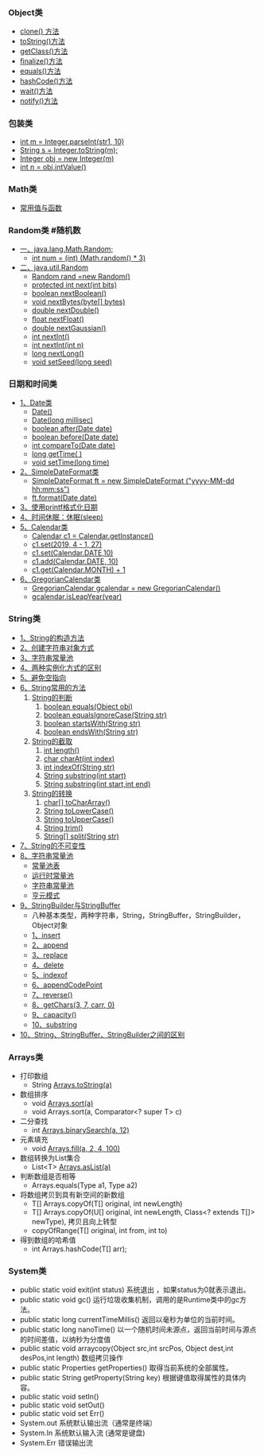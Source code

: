 ### Object类

- [clone() 方法](obsidian://booknote?type=annotation&book=%E7%8B%82%E7%A5%9E%E8%AF%B4%E5%85%A8%E9%83%A8%E7%AC%94%E8%AE%B0%E5%86%85%E5%AE%B9/8%E3%80%81JavaSE%EF%BC%9A%E5%B8%B8%E7%94%A8%E7%B1%BB.pdf&id=d17bb9e4-0ed4-fa9c-d138-a9cf2f2caffa&page=2&rect=75.522,481.196,187.813,502.450)
- [toString()方法](obsidian://booknote?type=annotation&book=%E7%8B%82%E7%A5%9E%E8%AF%B4%E5%85%A8%E9%83%A8%E7%AC%94%E8%AE%B0%E5%86%85%E5%AE%B9/8%E3%80%81JavaSE%EF%BC%9A%E5%B8%B8%E7%94%A8%E7%B1%BB.pdf&id=4db75395-164a-3bfa-71e9-f67b29ef5260&page=3&rect=100.037,99.268,204.563,120.522)
- [getClass()方法](obsidian://booknote?type=annotation&book=%E7%8B%82%E7%A5%9E%E8%AF%B4%E5%85%A8%E9%83%A8%E7%AC%94%E8%AE%B0%E5%86%85%E5%AE%B9/8%E3%80%81JavaSE%EF%BC%9A%E5%B8%B8%E7%94%A8%E7%B1%BB.pdf&id=eb38f27f-4281-61d1-68c6-6b32c02c988f&page=4&rect=75.522,636.518,206.293,657.772)
- [ﬁnalize()方法](obsidian://booknote?type=annotation&book=%E7%8B%82%E7%A5%9E%E8%AF%B4%E5%85%A8%E9%83%A8%E7%AC%94%E8%AE%B0%E5%86%85%E5%AE%B9/8%E3%80%81JavaSE%EF%BC%9A%E5%B8%B8%E7%94%A8%E7%B1%BB.pdf&id=c6c680e6-5efa-ade3-8c94-7968597f7717&page=4&rect=75.522,445.179,198.673,466.433)
- [equals()方法](obsidian://booknote?type=annotation&book=%E7%8B%82%E7%A5%9E%E8%AF%B4%E5%85%A8%E9%83%A8%E7%AC%94%E8%AE%B0%E5%86%85%E5%AE%B9/8%E3%80%81JavaSE%EF%BC%9A%E5%B8%B8%E7%94%A8%E7%B1%BB.pdf&id=fd35c283-3d54-2fd3-595a-e2317b2a9125&page=4&rect=75.522,48.995,193.132,70.249)
- [hashCode()方法](obsidian://booknote?type=annotation&book=%E7%8B%82%E7%A5%9E%E8%AF%B4%E5%85%A8%E9%83%A8%E7%AC%94%E8%AE%B0%E5%86%85%E5%AE%B9/8%E3%80%81JavaSE%EF%BC%9A%E5%B8%B8%E7%94%A8%E7%B1%BB.pdf&id=5b8d87d9-f818-83f7-a396-bb12f54dd821&page=5&rect=75.522,246.336,218.235,267.591)
- [ wait()方法](obsidian://booknote?type=annotation&book=%E7%8B%82%E7%A5%9E%E8%AF%B4%E5%85%A8%E9%83%A8%E7%AC%94%E8%AE%B0%E5%86%85%E5%AE%B9/8%E3%80%81JavaSE%EF%BC%9A%E5%B8%B8%E7%94%A8%E7%B1%BB.pdf&id=161400c5-3523-ea62-00e1-0af121dbfc85&page=5&rect=75.522,85.011,164.600,106.266)
- [ notify()方法](obsidian://booknote?type=annotation&book=%E7%8B%82%E7%A5%9E%E8%AF%B4%E5%85%A8%E9%83%A8%E7%AC%94%E8%AE%B0%E5%86%85%E5%AE%B9/8%E3%80%81JavaSE%EF%BC%9A%E5%B8%B8%E7%94%A8%E7%B1%BB.pdf&id=43d00c4a-d9d9-6098-6c70-cdf1bc667cee&page=6&rect=75.522,141.288,176.656,162.542)


### 包装类

- [int m = Integer.parseInt(str1, 10)](obsidian://booknote?type=annotation&book=%E7%8B%82%E7%A5%9E%E8%AF%B4%E5%85%A8%E9%83%A8%E7%AC%94%E8%AE%B0%E5%86%85%E5%AE%B9/8%E3%80%81JavaSE%EF%BC%9A%E5%B8%B8%E7%94%A8%E7%B1%BB.pdf&id=8120a374-0ac0-0a40-cef9-66240c49d5b3&page=8&rect=172.762,669.253,352.562,678.032)
- [String s = Integer.toString(m);](obsidian://booknote?type=annotation&book=%E7%8B%82%E7%A5%9E%E8%AF%B4%E5%85%A8%E9%83%A8%E7%AC%94%E8%AE%B0%E5%86%85%E5%AE%B9/8%E3%80%81JavaSE%EF%BC%9A%E5%B8%B8%E7%94%A8%E7%B1%BB.pdf&id=fb1bcfb1-a18a-cc58-d0b4-f2774f20b8e7&page=8&rect=124.435,387.872,288.386,396.651)
- [Integer obj = new Integer(m)](obsidian://booknote?type=annotation&book=%E7%8B%82%E7%A5%9E%E8%AF%B4%E5%85%A8%E9%83%A8%E7%AC%94%E8%AE%B0%E5%86%85%E5%AE%B9/8%E3%80%81JavaSE%EF%BC%9A%E5%B8%B8%E7%94%A8%E7%B1%BB.pdf&id=f6f1f22a-48e9-913c-8dcc-039f73c9d1b8&page=7&rect=124.435,162.815,272.509,171.820)
- [int n = obj.intValue()](obsidian://booknote?type=annotation&book=%E7%8B%82%E7%A5%9E%E8%AF%B4%E5%85%A8%E9%83%A8%E7%AC%94%E8%AE%B0%E5%86%85%E5%AE%B9/8%E3%80%81JavaSE%EF%BC%9A%E5%B8%B8%E7%94%A8%E7%B1%BB.pdf&id=9d5def51-10d1-cbc3-815c-453fd1ee6c45&page=7&rect=124.435,149.309,240.774,158.314)


### Math类

- [常用值与函数](obsidian://booknote?type=annotation&book=%E7%8B%82%E7%A5%9E%E8%AF%B4%E5%85%A8%E9%83%A8%E7%AC%94%E8%AE%B0%E5%86%85%E5%AE%B9/8%E3%80%81JavaSE%EF%BC%9A%E5%B8%B8%E7%94%A8%E7%B1%BB.pdf&id=a5eb2096-6f0d-1852-59b1-2ddb9189cc69&page=9&rect=85.276,276.931,143.803,289.529)

### Random类 #随机数

- [一、java.lang.Math.Random;](obsidian://booknote?type=annotation&book=%E7%8B%82%E7%A5%9E%E8%AF%B4%E5%85%A8%E9%83%A8%E7%AC%94%E8%AE%B0%E5%86%85%E5%AE%B9/8%E3%80%81JavaSE%EF%BC%9A%E5%B8%B8%E7%94%A8%E7%B1%BB.pdf&id=ebcc0fdc-827e-e4c4-2be8-0931330a5fd9&page=11&rect=75.522,496.417,213.509,509.701)
	- [int num = (int) (Math.random() * 3)](obsidian://booknote?type=annotation&book=%E7%8B%82%E7%A5%9E%E8%AF%B4%E5%85%A8%E9%83%A8%E7%AC%94%E8%AE%B0%E5%86%85%E5%AE%B9/8%E3%80%81JavaSE%EF%BC%9A%E5%B8%B8%E7%94%A8%E7%B1%BB.pdf&id=0807b90c-689c-179a-483c-eeea925fe113&page=11&rect=130.438,393.125,315.513,401.904)
- [二、java.util.Random](obsidian://booknote?type=annotation&book=%E7%8B%82%E7%A5%9E%E8%AF%B4%E5%85%A8%E9%83%A8%E7%AC%94%E8%AE%B0%E5%86%85%E5%AE%B9/8%E3%80%81JavaSE%EF%BC%9A%E5%B8%B8%E7%94%A8%E7%B1%BB.pdf&id=f71e4800-df21-d4d1-d075-608ab1d32e00&page=11&rect=75.522,283.318,177.993,296.602)
	-  [Random rand =new Random()](obsidian://booknote?type=annotation&book=%E7%8B%82%E7%A5%9E%E8%AF%B4%E5%85%A8%E9%83%A8%E7%AC%94%E8%AE%B0%E5%86%85%E5%AE%B9/8%E3%80%81JavaSE%EF%BC%9A%E5%B8%B8%E7%94%A8%E7%B1%BB.pdf&id=33ed87c2-36cf-3d05-a395-a0b981b5b41e&page=12&rect=124.435,786.308,256.648,795.087)
	- [protected int next(int bits)](obsidian://booknote?type=annotation&book=%E7%8B%82%E7%A5%9E%E8%AF%B4%E5%85%A8%E9%83%A8%E7%AC%94%E8%AE%B0%E5%86%85%E5%AE%B9/8%E3%80%81JavaSE%EF%BC%9A%E5%B8%B8%E7%94%A8%E7%B1%BB.pdf&id=88578b6e-bcb5-40be-6e4e-beae22c3be94&page=12&rect=98.032,522.894,215.604,535.759)
	- [boolean nextBoolean()](obsidian://booknote?type=annotation&book=%E7%8B%82%E7%A5%9E%E8%AF%B4%E5%85%A8%E9%83%A8%E7%AC%94%E8%AE%B0%E5%86%85%E5%AE%B9/8%E3%80%81JavaSE%EF%BC%9A%E5%B8%B8%E7%94%A8%E7%B1%BB.pdf&id=353ad767-3f7e-9e10-4d4a-35dae78ebfa9&page=12&rect=98.032,507.887,200.672,520.752)
	- [void nextBytes(byte[] bytes)](obsidian://booknote?type=annotation&book=%E7%8B%82%E7%A5%9E%E8%AF%B4%E5%85%A8%E9%83%A8%E7%AC%94%E8%AE%B0%E5%86%85%E5%AE%B9/8%E3%80%81JavaSE%EF%BC%9A%E5%B8%B8%E7%94%A8%E7%B1%BB.pdf&id=63c056a0-8e01-7cc7-5e74-23edc3168638&page=12&rect=98.032,477.873,223.003,490.738)
	- [double nextDouble()](obsidian://booknote?type=annotation&book=%E7%8B%82%E7%A5%9E%E8%AF%B4%E5%85%A8%E9%83%A8%E7%AC%94%E8%AE%B0%E5%86%85%E5%AE%B9/8%E3%80%81JavaSE%EF%BC%9A%E5%B8%B8%E7%94%A8%E7%B1%BB.pdf&id=090973c8-af83-eb50-79a6-5ec7478f7782&page=12&rect=98.032,462.866,190.787,475.731)
	- [ﬂoat nextFloat()](obsidian://booknote?type=annotation&book=%E7%8B%82%E7%A5%9E%E8%AF%B4%E5%85%A8%E9%83%A8%E7%AC%94%E8%AE%B0%E5%86%85%E5%AE%B9/8%E3%80%81JavaSE%EF%BC%9A%E5%B8%B8%E7%94%A8%E7%B1%BB.pdf&id=2606ea85-632a-32bc-0b9a-0c0f12ba95a4&page=12&rect=98.032,432.853,168.914,445.717)
	- [ double nextGaussian()](obsidian://booknote?type=annotation&book=%E7%8B%82%E7%A5%9E%E8%AF%B4%E5%85%A8%E9%83%A8%E7%AC%94%E8%AE%B0%E5%86%85%E5%AE%B9/8%E3%80%81JavaSE%EF%BC%9A%E5%B8%B8%E7%94%A8%E7%B1%BB.pdf&id=6d813b60-26ec-2f82-426b-5f92c243f2bb&page=12&rect=92.780,402.839,199.576,415.703)
	- [int nextInt()](obsidian://booknote?type=annotation&book=%E7%8B%82%E7%A5%9E%E8%AF%B4%E5%85%A8%E9%83%A8%E7%AC%94%E8%AE%B0%E5%86%85%E5%AE%B9/8%E3%80%81JavaSE%EF%BC%9A%E5%B8%B8%E7%94%A8%E7%B1%BB.pdf&id=32ee1ce6-7859-0296-e122-70654cce3608&page=12&rect=98.032,372.825,150.163,385.689)
	- [int nextInt(int n)](obsidian://booknote?type=annotation&book=%E7%8B%82%E7%A5%9E%E8%AF%B4%E5%85%A8%E9%83%A8%E7%AC%94%E8%AE%B0%E5%86%85%E5%AE%B9/8%E3%80%81JavaSE%EF%BC%9A%E5%B8%B8%E7%94%A8%E7%B1%BB.pdf&id=608777b9-e6a7-0f36-c467-c103bd9b6a07&page=12&rect=98.032,357.818,170.550,370.682)
	- [long nextLong()](obsidian://booknote?type=annotation&book=%E7%8B%82%E7%A5%9E%E8%AF%B4%E5%85%A8%E9%83%A8%E7%AC%94%E8%AE%B0%E5%86%85%E5%AE%B9/8%E3%80%81JavaSE%EF%BC%9A%E5%B8%B8%E7%94%A8%E7%B1%BB.pdf&id=765cc9e6-8e55-8197-5590-3f71603b94ed&page=12&rect=98.032,327.804,168.090,340.668)
	- [void setSeed(long seed)](obsidian://booknote?type=annotation&book=%E7%8B%82%E7%A5%9E%E8%AF%B4%E5%85%A8%E9%83%A8%E7%AC%94%E8%AE%B0%E5%86%85%E5%AE%B9/8%E3%80%81JavaSE%EF%BC%9A%E5%B8%B8%E7%94%A8%E7%B1%BB.pdf&id=80373947-2821-94ae-0dfa-d9c94b7d4dd2&page=12&rect=98.032,312.797,205.098,325.661)



### 日期和时间类

- [1、Date类](obsidian://booknote?type=annotation&book=%E7%8B%82%E7%A5%9E%E8%AF%B4%E5%85%A8%E9%83%A8%E7%AC%94%E8%AE%B0%E5%86%85%E5%AE%B9/8%E3%80%81JavaSE%EF%BC%9A%E5%B8%B8%E7%94%A8%E7%B1%BB.pdf&id=47fe0f97-a411-db0a-60a5-89b56d3ece9b&page=12&rect=75.522,152.544,152.621,173.798)
	- [Date()](obsidian://booknote?type=annotation&book=%E7%8B%82%E7%A5%9E%E8%AF%B4%E5%85%A8%E9%83%A8%E7%AC%94%E8%AE%B0%E5%86%85%E5%AE%B9/8%E3%80%81JavaSE%EF%BC%9A%E5%B8%B8%E7%94%A8%E7%B1%BB.pdf&id=58d97de2-323c-60a9-aa37-dced33b65cc5&page=12&rect=103.285,56.969,135.010,65.748)
	- [Date(long millisec)](obsidian://booknote?type=annotation&book=%E7%8B%82%E7%A5%9E%E8%AF%B4%E5%85%A8%E9%83%A8%E7%AC%94%E8%AE%B0%E5%86%85%E5%AE%B9/8%E3%80%81JavaSE%EF%BC%9A%E5%B8%B8%E7%94%A8%E7%B1%BB.pdf&id=4219e7dd-1f2e-f3ec-e2ec-9bb0512930c2&page=13&rect=103.285,773.551,203.758,782.330)
	- [boolean after(Date date)](obsidian://booknote?type=annotation&book=%E7%8B%82%E7%A5%9E%E8%AF%B4%E5%85%A8%E9%83%A8%E7%AC%94%E8%AE%B0%E5%86%85%E5%AE%B9/8%E3%80%81JavaSE%EF%BC%9A%E5%B8%B8%E7%94%A8%E7%B1%BB.pdf&id=903c3f85-3317-599a-5ece-410b762eb8ba&page=13&rect=117.541,672.748,237.688,686.032)
	- [boolean before(Date date)](obsidian://booknote?type=annotation&book=%E7%8B%82%E7%A5%9E%E8%AF%B4%E5%85%A8%E9%83%A8%E7%AC%94%E8%AE%B0%E5%86%85%E5%AE%B9/8%E3%80%81JavaSE%EF%BC%9A%E5%B8%B8%E7%94%A8%E7%B1%BB.pdf&id=fcdc27bd-c8a5-cd7f-6101-6e56f974b2c4&page=13&rect=117.541,632.980,245.376,646.264)
	- [int compareTo(Date date)](obsidian://booknote?type=annotation&book=%E7%8B%82%E7%A5%9E%E8%AF%B4%E5%85%A8%E9%83%A8%E7%AC%94%E8%AE%B0%E5%86%85%E5%AE%B9/8%E3%80%81JavaSE%EF%BC%9A%E5%B8%B8%E7%94%A8%E7%B1%BB.pdf&id=2961ae06-7f21-23e0-a4bc-0137b13d830f&page=13&rect=117.541,568.450,241.663,581.734)
	- [long getTime( )](obsidian://booknote?type=annotation&book=%E7%8B%82%E7%A5%9E%E8%AF%B4%E5%85%A8%E9%83%A8%E7%AC%94%E8%AE%B0%E5%86%85%E5%AE%B9/8%E3%80%81JavaSE%EF%BC%9A%E5%B8%B8%E7%94%A8%E7%B1%BB.pdf&id=d8cf7e25-1779-ff75-656c-dd76c232b94a&page=13&rect=117.541,449.144,189.549,462.428)
	- [void setTime(long time)](obsidian://booknote?type=annotation&book=%E7%8B%82%E7%A5%9E%E8%AF%B4%E5%85%A8%E9%83%A8%E7%AC%94%E8%AE%B0%E5%86%85%E5%AE%B9/8%E3%80%81JavaSE%EF%BC%9A%E5%B8%B8%E7%94%A8%E7%B1%BB.pdf&id=8dcc5cef-c781-c5c6-5edb-a5099e6c7ec8&page=13&rect=117.541,384.614,232.147,397.898)
- [2、SimpleDateFormat类](obsidian://booknote?type=annotation&book=%E7%8B%82%E7%A5%9E%E8%AF%B4%E5%85%A8%E9%83%A8%E7%AC%94%E8%AE%B0%E5%86%85%E5%AE%B9/8%E3%80%81JavaSE%EF%BC%9A%E5%B8%B8%E7%94%A8%E7%B1%BB.pdf&id=f1d09755-37b1-9a4c-430e-1bce7b9ffe7a&page=14&rect=75.522,559.984,246.400,581.238)
	- [SimpleDateFormat ft = new SimpleDateFormat ("yyyy-MM-dd hh:mm:ss")](obsidian://booknote?type=annotation&book=%E7%8B%82%E7%A5%9E%E8%AF%B4%E5%85%A8%E9%83%A8%E7%AC%94%E8%AE%B0%E5%86%85%E5%AE%B9/8%E3%80%81JavaSE%EF%BC%9A%E5%B8%B8%E7%94%A8%E7%B1%BB.pdf&id=eddcec6c-0530-94f3-8911-17bccab8f8ad&page=14&rect=124.435,445.650,473.497,454.429)
	- [ft.format(Date date)](obsidian://booknote?type=annotation&book=%E7%8B%82%E7%A5%9E%E8%AF%B4%E5%85%A8%E9%83%A8%E7%AC%94%E8%AE%B0%E5%86%85%E5%AE%B9/8%E3%80%81JavaSE%EF%BC%9A%E5%B8%B8%E7%94%A8%E7%B1%BB.pdf&id=6ae217a1-79d3-e386-0e95-29d427c1c167&page=14&rect=305.832,432.301,385.155,441.197)
- [3、使用printf格式化日期](obsidian://booknote?type=annotation&book=%E7%8B%82%E7%A5%9E%E8%AF%B4%E5%85%A8%E9%83%A8%E7%AC%94%E8%AE%B0%E5%86%85%E5%AE%B9/8%E3%80%81JavaSE%EF%BC%9A%E5%B8%B8%E7%94%A8%E7%B1%BB.pdf&id=a752724f-b0d8-6fdf-b8b1-f5d7c7023f11&page=15&rect=104.785,266.273,207.984,279.138)
- [4、时间休眠：休眠(sleep)](obsidian://booknote?type=annotation&book=%E7%8B%82%E7%A5%9E%E8%AF%B4%E5%85%A8%E9%83%A8%E7%AC%94%E8%AE%B0%E5%86%85%E5%AE%B9/8%E3%80%81JavaSE%EF%BC%9A%E5%B8%B8%E7%94%A8%E7%B1%BB.pdf&id=12a13cd3-e392-8aa9-c655-9eafe62a11aa&page=16&rect=85.276,611.435,183.338,624.300)
- [5、Calendar类](obsidian://booknote?type=annotation&book=%E7%8B%82%E7%A5%9E%E8%AF%B4%E5%85%A8%E9%83%A8%E7%AC%94%E8%AE%B0%E5%86%85%E5%AE%B9/8%E3%80%81JavaSE%EF%BC%9A%E5%B8%B8%E7%94%A8%E7%B1%BB.pdf&id=2a14518c-1a1c-3b9d-33b6-b00a36461dd2&page=16&rect=75.522,366.393,185.649,387.647)
	- [Calendar c1 = Calendar.getInstance()](obsidian://booknote?type=annotation&book=%E7%8B%82%E7%A5%9E%E8%AF%B4%E5%85%A8%E9%83%A8%E7%AC%94%E8%AE%B0%E5%86%85%E5%AE%B9/8%E3%80%81JavaSE%EF%BC%9A%E5%B8%B8%E7%94%A8%E7%B1%BB.pdf&id=5c4c6aef-7f08-5285-a4b6-723269a510d1&page=17&rect=103.285,722.526,293.673,731.305)
	- [c1.set(2019, 4 - 1, 27)](obsidian://booknote?type=annotation&book=%E7%8B%82%E7%A5%9E%E8%AF%B4%E5%85%A8%E9%83%A8%E7%AC%94%E8%AE%B0%E5%86%85%E5%AE%B9/8%E3%80%81JavaSE%EF%BC%9A%E5%B8%B8%E7%94%A8%E7%B1%BB.pdf&id=8e37ad47-a92c-cf7c-0bf8-4bdf22fe0742&page=17&rect=103.285,709.020,224.897,717.799)
	- [c1.set(Calendar.DATE,10)](obsidian://booknote?type=annotation&book=%E7%8B%82%E7%A5%9E%E8%AF%B4%E5%85%A8%E9%83%A8%E7%AC%94%E8%AE%B0%E5%86%85%E5%AE%B9/8%E3%80%81JavaSE%EF%BC%9A%E5%B8%B8%E7%94%A8%E7%B1%BB.pdf&id=f5f1ae9a-8a68-020f-c35d-02d0def13894&page=17&rect=103.285,74.225,230.196,83.004)
	- [c1.add(Calendar.DATE, 10)](obsidian://booknote?type=annotation&book=%E7%8B%82%E7%A5%9E%E8%AF%B4%E5%85%A8%E9%83%A8%E7%AC%94%E8%AE%B0%E5%86%85%E5%AE%B9/8%E3%80%81JavaSE%EF%BC%9A%E5%B8%B8%E7%94%A8%E7%B1%BB.pdf&id=c3b26d78-5215-e138-5068-b3a2015ca5c6&page=18&rect=103.285,760.045,235.484,768.824)
	- [c1.get(Calendar.MONTH) + 1](obsidian://booknote?type=annotation&book=%E7%8B%82%E7%A5%9E%E8%AF%B4%E5%85%A8%E9%83%A8%E7%AC%94%E8%AE%B0%E5%86%85%E5%AE%B9/8%E3%80%81JavaSE%EF%BC%9A%E5%B8%B8%E7%94%A8%E7%B1%BB.pdf&id=45123f4e-646f-4af3-c9aa-97d30c868d5b&page=17&rect=172.739,330.844,310.226,339.623)
- [6、GregorianCalendar类](obsidian://booknote?type=annotation&book=%E7%8B%82%E7%A5%9E%E8%AF%B4%E5%85%A8%E9%83%A8%E7%AC%94%E8%AE%B0%E5%86%85%E5%AE%B9/8%E3%80%81JavaSE%EF%BC%9A%E5%B8%B8%E7%94%A8%E7%B1%BB.pdf&id=05976a91-e30c-c2b5-036b-a8c6ffc5512a&page=18&rect=114.540,704.478,200.821,717.343)
	- [GregorianCalendar gcalendar = new GregorianCalendar()](obsidian://booknote?type=annotation&book=%E7%8B%82%E7%A5%9E%E8%AF%B4%E5%85%A8%E9%83%A8%E7%AC%94%E8%AE%B0%E5%86%85%E5%AE%B9/8%E3%80%81JavaSE%EF%BC%9A%E5%B8%B8%E7%94%A8%E7%B1%BB.pdf&id=eb9f900c-f56c-69af-ec46-ca48c7e7a000&page=18&rect=130.438,543.945,410.763,552.724)
	- [gcalendar.isLeapYear(year)](obsidian://booknote?type=annotation&book=%E7%8B%82%E7%A5%9E%E8%AF%B4%E5%85%A8%E9%83%A8%E7%AC%94%E8%AE%B0%E5%86%85%E5%AE%B9/8%E3%80%81JavaSE%EF%BC%9A%E5%B8%B8%E7%94%A8%E7%B1%BB.pdf&id=8d94239e-fc3e-b8dd-cb80-f706d283443d&page=18&rect=146.301,381.870,283.799,390.649)

### String类

- [1、String的构造方法](obsidian://booknote?type=annotation&book=%E7%8B%82%E7%A5%9E%E8%AF%B4%E5%85%A8%E9%83%A8%E7%AC%94%E8%AE%B0%E5%86%85%E5%AE%B9/8%E3%80%81JavaSE%EF%BC%9A%E5%B8%B8%E7%94%A8%E7%B1%BB.pdf&id=0ec2486a-120c-9edb-7f18-fe163fb53e83&page=20&rect=85.276,672.211,160.626,685.076)
- [2、创建字符串对象方式](obsidian://booknote?type=annotation&book=%E7%8B%82%E7%A5%9E%E8%AF%B4%E5%85%A8%E9%83%A8%E7%AC%94%E8%AE%B0%E5%86%85%E5%AE%B9/8%E3%80%81JavaSE%EF%BC%9A%E5%B8%B8%E7%94%A8%E7%B1%BB.pdf&id=dfb93072-b804-7328-8530-284de18aae9c&page=20&rect=75.522,259.842,240.503,281.096)
- [3、字符串常量池](obsidian://booknote?type=annotation&book=%E7%8B%82%E7%A5%9E%E8%AF%B4%E5%85%A8%E9%83%A8%E7%AC%94%E8%AE%B0%E5%86%85%E5%AE%B9/8%E3%80%81JavaSE%EF%BC%9A%E5%B8%B8%E7%94%A8%E7%B1%BB.pdf&id=fe4be532-7b3c-738d-fe35-0c0c371d1558&page=22&rect=85.276,799.172,143.803,811.770)
- [4、两种实例化方式的区别](obsidian://booknote?type=annotation&book=%E7%8B%82%E7%A5%9E%E8%AF%B4%E5%85%A8%E9%83%A8%E7%AC%94%E8%AE%B0%E5%86%85%E5%AE%B9/8%E3%80%81JavaSE%EF%BC%9A%E5%B8%B8%E7%94%A8%E7%B1%BB.pdf&id=a88ef035-a568-2766-ad51-060e7d98c78b&page=22&rect=85.276,638.597,182.822,651.195)
- [5、避免空指向](obsidian://booknote?type=annotation&book=%E7%8B%82%E7%A5%9E%E8%AF%B4%E5%85%A8%E9%83%A8%E7%AC%94%E8%AE%B0%E5%86%85%E5%AE%B9/8%E3%80%81JavaSE%EF%BC%9A%E5%B8%B8%E7%94%A8%E7%B1%BB.pdf&id=c45bdd6e-e334-a709-8bf9-dcf927fd0721&page=22&rect=85.276,547.805,134.049,560.403)
- [6、String常用的方法](obsidian://booknote?type=annotation&book=%E7%8B%82%E7%A5%9E%E8%AF%B4%E5%85%A8%E9%83%A8%E7%AC%94%E8%AE%B0%E5%86%85%E5%AE%B9/8%E3%80%81JavaSE%EF%BC%9A%E5%B8%B8%E7%94%A8%E7%B1%BB.pdf&id=6f1a2d19-e4ad-5616-b644-e95c735a9b9a&page=22&rect=75.522,159.294,224.370,180.548)
	1. [String的判断](obsidian://booknote?type=annotation&book=%E7%8B%82%E7%A5%9E%E8%AF%B4%E5%85%A8%E9%83%A8%E7%AC%94%E8%AE%B0%E5%86%85%E5%AE%B9/8%E3%80%81JavaSE%EF%BC%9A%E5%B8%B8%E7%94%A8%E7%B1%BB.pdf&id=5ad743a1-dd44-e439-3888-3e741496fc24&page=23&rect=96.195,445.146,174.718,463.069)
		1. [boolean equals(Object obj)](obsidian://booknote?type=annotation&book=%E7%8B%82%E7%A5%9E%E8%AF%B4%E5%85%A8%E9%83%A8%E7%AC%94%E8%AE%B0%E5%86%85%E5%AE%B9/8%E3%80%81JavaSE%EF%BC%9A%E5%B8%B8%E7%94%A8%E7%B1%BB.pdf&id=d3276cad-7c06-9af0-f922-9e6ff4402c9e&page=23&rect=103.285,396.174,240.795,405.214)
		2. [boolean equalsIgnoreCase(String str)](obsidian://booknote?type=annotation&book=%E7%8B%82%E7%A5%9E%E8%AF%B4%E5%85%A8%E9%83%A8%E7%AC%94%E8%AE%B0%E5%86%85%E5%AE%B9/8%E3%80%81JavaSE%EF%BC%9A%E5%B8%B8%E7%94%A8%E7%B1%BB.pdf&id=70f6e983-f0c6-4632-3828-1920b1bf84ec&page=23&rect=103.285,382.668,293.683,391.708)
		3. [boolean startsWith(String str)](obsidian://booknote?type=annotation&book=%E7%8B%82%E7%A5%9E%E8%AF%B4%E5%85%A8%E9%83%A8%E7%AC%94%E8%AE%B0%E5%86%85%E5%AE%B9/8%E3%80%81JavaSE%EF%BC%9A%E5%B8%B8%E7%94%A8%E7%B1%BB.pdf&id=97c33376-7007-138c-dce9-cad7a65581d8&page=23&rect=103.285,369.162,261.946,378.201)
		4. [boolean endsWith(String str)](obsidian://booknote?type=annotation&book=%E7%8B%82%E7%A5%9E%E8%AF%B4%E5%85%A8%E9%83%A8%E7%AC%94%E8%AE%B0%E5%86%85%E5%AE%B9/8%E3%80%81JavaSE%EF%BC%9A%E5%B8%B8%E7%94%A8%E7%B1%BB.pdf&id=fcd05c21-7524-3466-4f43-c7847fb51001&page=23&rect=103.285,355.655,251.370,364.695)
	2. [String的截取](obsidian://booknote?type=annotation&book=%E7%8B%82%E7%A5%9E%E8%AF%B4%E5%85%A8%E9%83%A8%E7%AC%94%E8%AE%B0%E5%86%85%E5%AE%B9/8%E3%80%81JavaSE%EF%BC%9A%E5%B8%B8%E7%94%A8%E7%B1%BB.pdf&id=7fcce6ea-8e42-8b5f-8bee-aed8a328f5e3&page=24&rect=96.195,770.043,174.718,787.967)
		1. [int length()](obsidian://booknote?type=annotation&book=%E7%8B%82%E7%A5%9E%E8%AF%B4%E5%85%A8%E9%83%A8%E7%AC%94%E8%AE%B0%E5%86%85%E5%AE%B9/8%E3%80%81JavaSE%EF%BC%9A%E5%B8%B8%E7%94%A8%E7%B1%BB.pdf&id=b3b3e8ba-c1e9-f512-4900-29f80b143569&page=24&rect=113.860,721.072,177.322,730.111)
		2. [char charAt(int index)](obsidian://booknote?type=annotation&book=%E7%8B%82%E7%A5%9E%E8%AF%B4%E5%85%A8%E9%83%A8%E7%AC%94%E8%AE%B0%E5%86%85%E5%AE%B9/8%E3%80%81JavaSE%EF%BC%9A%E5%B8%B8%E7%94%A8%E7%B1%BB.pdf&id=7c3c5e94-5cb8-01b1-f31e-243aeb7e8ec4&page=24&rect=113.860,707.517,230.196,716.605)
		3. [int indexOf(String str)](obsidian://booknote?type=annotation&book=%E7%8B%82%E7%A5%9E%E8%AF%B4%E5%85%A8%E9%83%A8%E7%AC%94%E8%AE%B0%E5%86%85%E5%AE%B9/8%E3%80%81JavaSE%EF%BC%9A%E5%B8%B8%E7%94%A8%E7%B1%BB.pdf&id=89dbc6b9-2aa0-abf1-86a3-3222d410902f&page=24&rect=113.860,694.059,235.496,703.099)
		4. [String substring(int start)](obsidian://booknote?type=annotation&book=%E7%8B%82%E7%A5%9E%E8%AF%B4%E5%85%A8%E9%83%A8%E7%AC%94%E8%AE%B0%E5%86%85%E5%AE%B9/8%E3%80%81JavaSE%EF%BC%9A%E5%B8%B8%E7%94%A8%E7%B1%BB.pdf&id=93680f24-5200-54c1-847b-332fcef983ee&page=24&rect=113.860,680.553,256.646,689.593)
		5. [String substring(int start,int end)](obsidian://booknote?type=annotation&book=%E7%8B%82%E7%A5%9E%E8%AF%B4%E5%85%A8%E9%83%A8%E7%AC%94%E8%AE%B0%E5%86%85%E5%AE%B9/8%E3%80%81JavaSE%EF%BC%9A%E5%B8%B8%E7%94%A8%E7%B1%BB.pdf&id=3674936c-f962-d606-736e-c7a51ae53584&page=24&rect=113.860,667.047,298.947,676.086)
	3. [String的转换](obsidian://booknote?type=annotation&book=%E7%8B%82%E7%A5%9E%E8%AF%B4%E5%85%A8%E9%83%A8%E7%AC%94%E8%AE%B0%E5%86%85%E5%AE%B9/8%E3%80%81JavaSE%EF%BC%9A%E5%B8%B8%E7%94%A8%E7%B1%BB.pdf&id=abce02bc-09a5-3353-1db9-828cf61702fd&page=24&rect=96.195,177.268,174.718,195.191)
		1. [char[] toCharArray()](obsidian://booknote?type=annotation&book=%E7%8B%82%E7%A5%9E%E8%AF%B4%E5%85%A8%E9%83%A8%E7%AC%94%E8%AE%B0%E5%86%85%E5%AE%B9/8%E3%80%81JavaSE%EF%BC%9A%E5%B8%B8%E7%94%A8%E7%B1%BB.pdf&id=27b1921a-0905-6097-de59-2b609a0c90c1&page=24&rect=119.147,128.406,224.911,137.336)
		2. [String toLowerCase()](obsidian://booknote?type=annotation&book=%E7%8B%82%E7%A5%9E%E8%AF%B4%E5%85%A8%E9%83%A8%E7%AC%94%E8%AE%B0%E5%86%85%E5%AE%B9/8%E3%80%81JavaSE%EF%BC%9A%E5%B8%B8%E7%94%A8%E7%B1%BB.pdf&id=6be4aacc-71c3-1a2b-8e8b-dd45a5e82772&page=24&rect=120.836,114.790,226.611,123.830)
		3. [String toUpperCase()](obsidian://booknote?type=annotation&book=%E7%8B%82%E7%A5%9E%E8%AF%B4%E5%85%A8%E9%83%A8%E7%AC%94%E8%AE%B0%E5%86%85%E5%AE%B9/8%E3%80%81JavaSE%EF%BC%9A%E5%B8%B8%E7%94%A8%E7%B1%BB.pdf&id=4e3f3f7b-f169-67c4-79e5-17751cbdaf37&page=24&rect=120.836,101.284,226.611,110.323)
		4. [String trim()](obsidian://booknote?type=annotation&book=%E7%8B%82%E7%A5%9E%E8%AF%B4%E5%85%A8%E9%83%A8%E7%AC%94%E8%AE%B0%E5%86%85%E5%AE%B9/8%E3%80%81JavaSE%EF%BC%9A%E5%B8%B8%E7%94%A8%E7%B1%BB.pdf&id=d483558a-832e-a03f-1832-fba4a07c24da&page=25&rect=191.075,506.475,259.826,515.514)
		5. [String[] split(String str)](obsidian://booknote?type=annotation&book=%E7%8B%82%E7%A5%9E%E8%AF%B4%E5%85%A8%E9%83%A8%E7%AC%94%E8%AE%B0%E5%86%85%E5%AE%B9/8%E3%80%81JavaSE%EF%BC%9A%E5%B8%B8%E7%94%A8%E7%B1%BB.pdf&id=fd0b11b7-be0f-6efe-fdf1-2cf5a61d63e2&page=25&rect=208.633,492.968,346.125,502.008)
- [7、String的不可变性](obsidian://booknote?type=annotation&book=%E7%8B%82%E7%A5%9E%E8%AF%B4%E5%85%A8%E9%83%A8%E7%AC%94%E8%AE%B0%E5%86%85%E5%AE%B9/8%E3%80%81JavaSE%EF%BC%9A%E5%B8%B8%E7%94%A8%E7%B1%BB.pdf&id=e164188b-7db7-38ad-ab97-18953b1f8b55&page=25&rect=75.522,133.034,224.370,154.288)
- [8、字符串常量池](obsidian://booknote?type=annotation&book=%E7%8B%82%E7%A5%9E%E8%AF%B4%E5%85%A8%E9%83%A8%E7%AC%94%E8%AE%B0%E5%86%85%E5%AE%B9/8%E3%80%81JavaSE%EF%BC%9A%E5%B8%B8%E7%94%A8%E7%B1%BB.pdf&id=06c6cfea-a321-8c48-afc3-61fe519c7409&page=26&rect=75.522,157.043,193.681,178.298)
	- [常量池表](obsidian://booknote?type=annotation&book=%E7%8B%82%E7%A5%9E%E8%AF%B4%E5%85%A8%E9%83%A8%E7%AC%94%E8%AE%B0%E5%86%85%E5%AE%B9/8%E3%80%81JavaSE%EF%BC%9A%E5%B8%B8%E7%94%A8%E7%B1%BB.pdf&id=ed857214-e68c-4ec8-40ea-3c8e66555213&page=26&rect=98.032,110.200,137.050,123.065)
	- [运行时常量池](obsidian://booknote?type=annotation&book=%E7%8B%82%E7%A5%9E%E8%AF%B4%E5%85%A8%E9%83%A8%E7%AC%94%E8%AE%B0%E5%86%85%E5%AE%B9/8%E3%80%81JavaSE%EF%BC%9A%E5%B8%B8%E7%94%A8%E7%B1%BB.pdf&id=da654dd0-71ef-432f-a306-f00ae4e70355&page=26&rect=98.032,49.422,156.559,62.286)
	- [字符串常量池](obsidian://booknote?type=annotation&book=%E7%8B%82%E7%A5%9E%E8%AF%B4%E5%85%A8%E9%83%A8%E7%AC%94%E8%AE%B0%E5%86%85%E5%AE%B9/8%E3%80%81JavaSE%EF%BC%9A%E5%B8%B8%E7%94%A8%E7%B1%BB.pdf&id=bfc2fc62-8d38-85e2-1e05-6896fa26ee40&page=27&rect=98.032,746.496,156.559,759.361)
	- [亨元模式](obsidian://booknote?type=annotation&book=%E7%8B%82%E7%A5%9E%E8%AF%B4%E5%85%A8%E9%83%A8%E7%AC%94%E8%AE%B0%E5%86%85%E5%AE%B9/8%E3%80%81JavaSE%EF%BC%9A%E5%B8%B8%E7%94%A8%E7%B1%BB.pdf&id=b536f24e-3378-8315-e121-4df96ea5dabc&page=27&rect=85.276,670.863,124.294,683.461)
- [9、StringBuilder与StringBuffer](obsidian://booknote?type=annotation&book=%E7%8B%82%E7%A5%9E%E8%AF%B4%E5%85%A8%E9%83%A8%E7%AC%94%E8%AE%B0%E5%86%85%E5%AE%B9/8%E3%80%81JavaSE%EF%BC%9A%E5%B8%B8%E7%94%A8%E7%B1%BB.pdf&id=ccfbd0b3-e3f8-6184-869f-1f55d2f5d62e&page=27&rect=75.522,75.292,194.310,99.867)
	- 八种基本类型，两种字符串，String，StringBuffer，StringBuilder，Object对象
	- [1、insert](obsidian://booknote?type=annotation&book=%E7%8B%82%E7%A5%9E%E8%AF%B4%E5%85%A8%E9%83%A8%E7%AC%94%E8%AE%B0%E5%86%85%E5%AE%B9/8%E3%80%81JavaSE%EF%BC%9A%E5%B8%B8%E7%94%A8%E7%B1%BB.pdf&id=2258356b-01e8-2aae-4b07-d09f2109fb56&page=33&rect=75.522,496.918,134.868,514.841)
	- [2、append](obsidian://booknote?type=annotation&book=%E7%8B%82%E7%A5%9E%E8%AF%B4%E5%85%A8%E9%83%A8%E7%AC%94%E8%AE%B0%E5%86%85%E5%AE%B9/8%E3%80%81JavaSE%EF%BC%9A%E5%B8%B8%E7%94%A8%E7%B1%BB.pdf&id=24271d02-25b6-928a-a799-9b4d627a524f&page=34&rect=75.522,555.446,145.545,573.369)
	- [3、replace](obsidian://booknote?type=annotation&book=%E7%8B%82%E7%A5%9E%E8%AF%B4%E5%85%A8%E9%83%A8%E7%AC%94%E8%AE%B0%E5%86%85%E5%AE%B9/8%E3%80%81JavaSE%EF%BC%9A%E5%B8%B8%E7%94%A8%E7%B1%BB.pdf&id=93388203-6692-4e75-7750-9cc4e4d5e147&page=35&rect=75.522,514.927,144.510,532.850)
	- [4、delete](obsidian://booknote?type=annotation&book=%E7%8B%82%E7%A5%9E%E8%AF%B4%E5%85%A8%E9%83%A8%E7%AC%94%E8%AE%B0%E5%86%85%E5%AE%B9/8%E3%80%81JavaSE%EF%BC%9A%E5%B8%B8%E7%94%A8%E7%B1%BB.pdf&id=11a4d03a-390c-3cd3-10ea-808c5227e566&page=35&rect=75.522,122.495,137.570,140.418)
	- [5、indexof](obsidian://booknote?type=annotation&book=%E7%8B%82%E7%A5%9E%E8%AF%B4%E5%85%A8%E9%83%A8%E7%AC%94%E8%AE%B0%E5%86%85%E5%AE%B9/8%E3%80%81JavaSE%EF%BC%9A%E5%B8%B8%E7%94%A8%E7%B1%BB.pdf&id=7cf33610-c347-6af4-e95e-93ce0598de59&page=36&rect=75.522,528.434,132.309,546.357)
	- [6、appendCodePoint](obsidian://booknote?type=annotation&book=%E7%8B%82%E7%A5%9E%E8%AF%B4%E5%85%A8%E9%83%A8%E7%AC%94%E8%AE%B0%E5%86%85%E5%AE%B9/8%E3%80%81JavaSE%EF%BC%9A%E5%B8%B8%E7%94%A8%E7%B1%BB.pdf&id=9710d728-5d6d-5b1d-f1cc-61b3af1b2a18&page=35&rect=178.038,653.495,257.379,662.274)
	- [7、reverse()](obsidian://booknote?type=annotation&book=%E7%8B%82%E7%A5%9E%E8%AF%B4%E5%85%A8%E9%83%A8%E7%AC%94%E8%AE%B0%E5%86%85%E5%AE%B9/8%E3%80%81JavaSE%EF%BC%9A%E5%B8%B8%E7%94%A8%E7%B1%BB.pdf&id=081a471e-4502-8a9a-bbe6-2b849545b951&page=35&rect=178.038,288.075,225.638,296.854)
	- [8、getChars(3, 7, carr, 0)](obsidian://booknote?type=annotation&book=%E7%8B%82%E7%A5%9E%E8%AF%B4%E5%85%A8%E9%83%A8%E7%AC%94%E8%AE%B0%E5%86%85%E5%AE%B9/8%E3%80%81JavaSE%EF%BC%9A%E5%B8%B8%E7%94%A8%E7%B1%BB.pdf&id=72267b86-e8f7-ba8c-6fda-3fbaf63479c3&page=37&rect=178.038,518.431,299.662,527.210)
	- [9、capacity()](obsidian://booknote?type=annotation&book=%E7%8B%82%E7%A5%9E%E8%AF%B4%E5%85%A8%E9%83%A8%E7%AC%94%E8%AE%B0%E5%86%85%E5%AE%B9/8%E3%80%81JavaSE%EF%BC%9A%E5%B8%B8%E7%94%A8%E7%B1%BB.pdf&id=c83702ef-1ccd-de73-828e-ed0a867302e7&page=37&rect=230.914,734.532,283.801,743.311)
	- [10、substring](obsidian://booknote?type=annotation&book=%E7%8B%82%E7%A5%9E%E8%AF%B4%E5%85%A8%E9%83%A8%E7%AC%94%E8%AE%B0%E5%86%85%E5%AE%B9/8%E3%80%81JavaSE%EF%BC%9A%E5%B8%B8%E7%94%A8%E7%B1%BB.pdf&id=1d69ed08-fa9c-578d-db09-c604eb252ccb&page=36&rect=252.076,707.520,299.679,716.300)
- [10、String、StringBuﬀer、StringBuilder之间的区别](obsidian://booknote?type=annotation&book=%E7%8B%82%E7%A5%9E%E8%AF%B4%E5%85%A8%E9%83%A8%E7%AC%94%E8%AE%B0%E5%86%85%E5%AE%B9/8%E3%80%81JavaSE%EF%BC%9A%E5%B8%B8%E7%94%A8%E7%B1%BB.pdf&id=8e478887-9239-9e0a-040f-0eb1e3b767c4&page=37&rect=85.276,334.554,294.341,347.419)

### Arrays类

- 打印数组
	- String [Arrays.toString(a)](obsidian://booknote?type=annotation&book=%E7%8B%82%E7%A5%9E%E8%AF%B4%E5%85%A8%E9%83%A8%E7%AC%94%E8%AE%B0%E5%86%85%E5%AE%B9/5%E3%80%81JavaSE%EF%BC%9A%E6%95%B0%E7%BB%84.pdf&id=882648c9-eff5-54ad-4db4-76694c0b85af&page=8&rect=224.923,423.889,320.121,432.668)
- 数组排序
	- void [Arrays.sort(a)](obsidian://booknote?type=annotation&book=%E7%8B%82%E7%A5%9E%E8%AF%B4%E5%85%A8%E9%83%A8%E7%AC%94%E8%AE%B0%E5%86%85%E5%AE%B9/5%E3%80%81JavaSE%EF%BC%9A%E6%95%B0%E7%BB%84.pdf&id=e80ecffb-3a3c-4374-1c99-74e5dea81d46&page=8&rect=124.435,284.324,198.471,293.103)
	- void Arrays.sort(a, Comparator<\? super T> c)
- 二分查找
	- int  [Arrays.binarySearch(a, 12)](obsidian://booknote?type=annotation&book=%E7%8B%82%E7%A5%9E%E8%AF%B4%E5%85%A8%E9%83%A8%E7%AC%94%E8%AE%B0%E5%86%85%E5%AE%B9/5%E3%80%81JavaSE%EF%BC%9A%E6%95%B0%E7%BB%84.pdf&id=f03dc694-4b2e-79fc-5102-670ef67c198f&page=8&rect=302.232,70.632,439.743,79.562)
- 元素填充
	- void  [Arrays.fill(a, 2, 4, 100)](obsidian://booknote?type=annotation&book=%E7%8B%82%E7%A5%9E%E8%AF%B4%E5%85%A8%E9%83%A8%E7%AC%94%E8%AE%B0%E5%86%85%E5%AE%B9/5%E3%80%81JavaSE%EF%BC%9A%E6%95%B0%E7%BB%84.pdf&id=b1a50901-a381-fcef-759f-d0fbf8fed491&page=9&rect=124.435,726.437,256.634,735.367)
- 数组转换为List集合
	- List\<T> [Arrays.asList(a)](obsidian://booknote?type=annotation&book=%E7%8B%82%E7%A5%9E%E8%AF%B4%E5%85%A8%E9%83%A8%E7%AC%94%E8%AE%B0%E5%86%85%E5%AE%B9/5%E3%80%81JavaSE%EF%BC%9A%E6%95%B0%E7%BB%84.pdf&id=821d610d-9443-545f-df45-aeba1dc5a562&page=9&rect=203.749,581.462,288.372,590.241)
- 判断数组是否相等
	- Arrays.equals(Type a1, Type a2)
- 将数组拷贝到具有新空间的新数组
	- T[] Arrays.copyOf(T[] original, int newLength)
	- T[] Arrays.copyOf(U[] original, int newLength, Class<\? extends T[]> newType), 拷贝且向上转型
	- copyOfRange(T[] original, int from, int to)
- 得到数组的哈希值
	- int Arrays.hashCode(T[] arr);


### System类

- public static void exit(int status)  系统退出 ，如果status为0就表示退出。
- public static void gc()   运行垃圾收集机制，调用的是Runtime类中的gc方法。
- public static long currentTimeMillis()  返回以毫秒为单位的当前时间。
- public static long  nanoTime() 以一个随机时间未源点，返回当前时间与源点的时间差值，以纳秒为分度值
- public static void arraycopy(Object src,int srcPos, Object dest,int desPos,int length) 数组拷贝操作
- public static Properties getProperties() 取得当前系统的全部属性。
- public static String  getProperty(String key) 根据键值取得属性的具体内容。
- public static void setIn()
- public static void setOut()
- public static void set Err()
- System.out 系统默认输出流（通常是终端）
- System.In 系统默认输入流 (通常是键盘)
- System.Err 错误输出流
